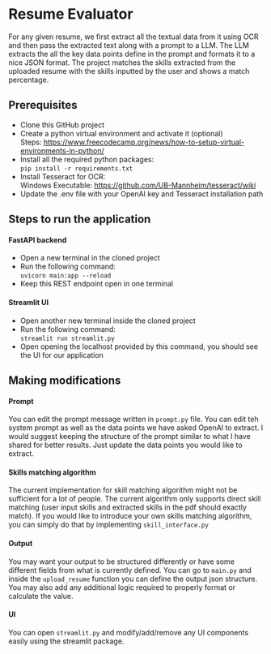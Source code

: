 # Resume Evaluator
For any given resume, we first extract all the textual data from it using OCR and then pass the extracted text along with a prompt to a LLM. The LLM extracts the all the key data points define in the prompt and formats it to a nice JSON format. The project matches the skills extracted from the uploaded resume with the skills inputted by the user and shows a match percentage.


## Prerequisites
- Clone this GitHub project
- Create a python virtual environment and activate it (optional) \
  Steps: https://www.freecodecamp.org/news/how-to-setup-virtual-environments-in-python/
- Install all the required python packages: \
  `pip install -r requirements.txt`
- Install Tesseract for OCR: \
  Windows Executable: https://github.com/UB-Mannheim/tesseract/wiki
- Update the .env file with your OpenAI key and Tesseract installation path


## Steps to run the application
#### FastAPI backend
- Open a new terminal in the cloned project
- Run the following command: \
  `uvicorn main:app --reload`
- Keep this REST endpoint open in one terminal

#### Streamlit UI
- Open another new terminal inside the cloned project
- Run the following command: \
  `streamlit run streamlit.py`
- Open opening the localhost provided by this command, you should see the UI for our application


## Making modifications
#### Prompt
You can edit the prompt message written in `prompt.py` file. You can edit teh system prompt as well as the data points we have asked OpenAI to extract. I would suggest keeping the structure of the prompt similar to what I have shared for better results. Just update the data points you would like to extract.

#### Skills matching algorithm
The current implementation for skill matching algorithm might not be sufficient for a lot of people. The current algorithm only supports direct skill matching (user input skills and extracted skills in the pdf should exactly match). If you would like to introduce your own skills matching algorithm, you can simply do that by implementing `skill_interface.py`

#### Output
You may want your output to be structured differently or have some different fields from what is currently defined. You can go to `main.py` and inside the `upload_resume` function you can define the output json structure. You may also add any additional logic required to properly format or calculate the value.

#### UI
You can open `streamlit.py` and modify/add/remove any UI components easily using the streamlit package.
